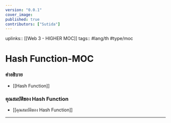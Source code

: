 ```yaml
---
version: "0.0.1"
cover_image:
published: true
contributors: ["Sutida"]
---
```

uplinks:: [[Web 3 - HIGHER MOC]]
tags:: #lang/th #type/moc

# Hash Function-MOC
### คำอธิบาย
- [[Hash Function]]

### คุณสมบัติของ Hash Function
- [[คุณสมบัติของ Hash Function]]

---
